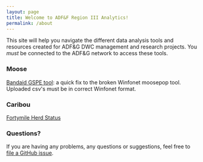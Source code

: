 ```yaml
---
layout: page
title: Welcome to ADF&F Region III Analytics!
permalink: /about
---
```


This site will help you navigate the different data analysis tools and resources created for ADF&G DWC management and research projects. You *must* be connected to the ADF&G network to access these tools.

### Moose

[Bandaid GSPE tool](http://rstudio-connect.adfg.alaska.gov/content/52f7e391-4a63-40bd-80ed-75d862544b92/): a quick fix to the broken Winfonet moosepop tool. Uploaded csv's must be in correct Winfonet format.

### Caribou

[Fortymile Herd Status]()

### Questions?

If you are having any problems, any questions or suggestions, feel free to  [file a GitHub issue](https://github.com/adf-g-wildlife-conservation-region-iii/adf-g-wildlife-conservation-region-iii.github.io/issues/new).
